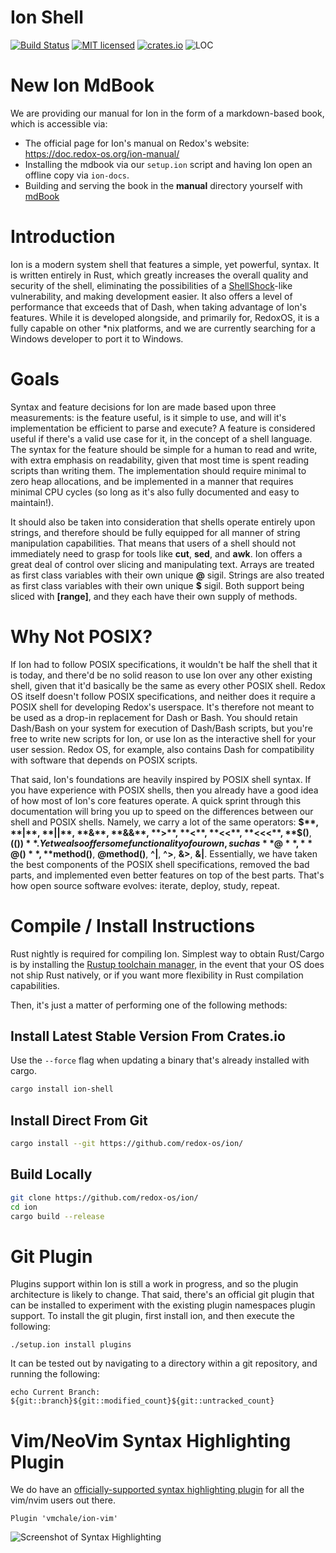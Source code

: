 # Ion Shell

[![Build Status](https://travis-ci.org/redox-os/ion.svg)](https://travis-ci.org/redox-os/ion)
[![MIT licensed](https://img.shields.io/badge/license-MIT-blue.svg)](./LICENSE)
[![crates.io](http://meritbadge.herokuapp.com/ion-shell)](https://crates.io/crates/ion-shell)
![LOC](https://tokei.rs/b1/github/redox-os/ion)

# New Ion MdBook

We are providing our manual for Ion in the form of a markdown-based book, which is accessible via:

- The official page for Ion's manual on Redox's website: https://doc.redox-os.org/ion-manual/
- Installing the mdbook via our `setup.ion` script and having Ion open an offline copy via `ion-docs`.
- Building and serving the book in the **manual** directory yourself with [mdBook](https://github.com/azerupi/mdBook)

# Introduction

Ion is a modern system shell that features a simple, yet powerful, syntax. It is written entirely
in Rust, which greatly increases the overall quality and security of the shell, eliminating the
possibilities of a [ShellShock](http://www.wikiwand.com/en/Shellshock_(software_bug))-like vulnerability, and making development easier. It also
offers a level of performance that exceeds that of Dash, when taking advantage of Ion's features.
While it is developed alongside, and primarily for, RedoxOS, it is a fully capable on other *nix
platforms, and we are currently searching for a Windows developer to port it to Windows.

# Goals

Syntax and feature decisions for Ion are made based upon three measurements: is the feature useful,
is it simple to use, and will it's implementation be efficient to parse and execute? A feature is
considered useful if there's a valid use case for it, in the concept of a shell language. The
syntax for the feature should be simple for a human to read and write, with extra emphasis on
readability, given that most time is spent reading scripts than writing them. The implementation
should require minimal to zero heap allocations, and be implemented in a manner that requires
minimal CPU cycles (so long as it's also fully documented and easy to maintain!).

It should also be taken into consideration that shells operate entirely upon strings, and therefore
should be fully equipped for all manner of string manipulation capabilities. That means that users
of a shell should not immediately need to grasp for tools like **cut**, **sed**, and **awk**. Ion
offers a great deal of control over slicing and manipulating text. Arrays are treated as first
class variables with their own unique **@** sigil. Strings are also treated as first class
variables with their own unique **$** sigil. Both support being sliced with **[range]**, and they
each have their own supply of methods.

# Why Not POSIX?

If Ion had to follow POSIX specifications, it wouldn't be half the shell that it is today, and
there'd be no solid reason to use Ion over any other existing shell, given that it'd basically be
the same as every other POSIX shell. Redox OS itself doesn't follow POSIX specifications, and
neither does it require a POSIX shell for developing Redox's userspace. It's therefore not meant
to be used as a drop-in replacement for Dash or Bash. You should retain Dash/Bash on your system
for execution of Dash/Bash scripts, but you're free to write new scripts for Ion, or use Ion as
the interactive shell for your user session. Redox OS, for example, also contains Dash for
compatibility with software that depends on POSIX scripts.

That said, Ion's foundations are heavily inspired by POSIX shell syntax. If you have experience
with POSIX shells, then you already have a good idea of how most of Ion's core features operate. A
quick sprint through this documentation will bring you up to speed on the differences between our
shell and POSIX shells. Namely, we carry a lot of the same operators: **$**, **|**, **||**, **&**,
**&&**, **>**, **<**, **<<**, **<<<**, **$()**, **$(())**.  Yet we also offer some functionality
of our own, such as **@**, **@()**, **$method()**, **@method()**, **^|**, **^>**, **&>**, **&|**.
Essentially, we have taken the best components of the POSIX shell specifications, removed the bad
parts, and implemented even better features on top of the best parts. That's how open source
software evolves: iterate, deploy, study, repeat.

# Compile / Install Instructions

Rust nightly is required for compiling Ion. Simplest way to obtain Rust/Cargo is by
installing the [Rustup toolchain manager](https://rustup.rs/), in the event that your OS does
not ship Rust natively, or if you want more flexibility in Rust compilation capabilities.

Then, it's just a matter of performing one of the following methods:

## Install Latest Stable Version From Crates.io

Use the `--force` flag when updating a binary that's already installed with cargo.

```sh
cargo install ion-shell
```

## Install Direct From Git

```sh
cargo install --git https://github.com/redox-os/ion/
```

## Build Locally

```sh
git clone https://github.com/redox-os/ion/
cd ion
cargo build --release
```

# Git Plugin

Plugins support within Ion is still a work in progress, and so the plugin architecture is likely to change. That said,
there's an official git plugin that can be installed to experiment with the existing plugin namespaces plugin support.
To install the git plugin, first install ion, and then execute the following:

```ion
./setup.ion install plugins
```

It can be tested out by navigating to a directory within a git repository, and running the following:

```ion
echo Current Branch: ${git::branch}${git::modified_count}${git::untracked_count}
```

# Vim/NeoVim Syntax Highlighting Plugin

We do have an [officially-supported syntax highlighting plugin](https://github.com/vmchale/ion-vim) for all the
vim/nvim users out there.

```vimscript
Plugin 'vmchale/ion-vim'
```

![Screenshot of Syntax Highlighting](http://i.imgur.com/JzZp7WT.png)
